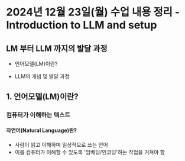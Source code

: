 # 2024년 12월 23일(월) 수업 내용 정리 - Introduction to LLM and setup


## LM 부터 LLM 까지의 발달 과정

- 언어모델(LM)이란?



- LLM의 개념 및 발달 과정


## 1. 언어모델(LM)이란?


### 컴퓨터가 이해하는 텍스트

#### 자연어(Natural Language)란?

- 사람이 읽고 이해하며 일상적으로 쓰는 언어
- 이를 컴퓨터가 이해할 수 있도록 '임베딩/인코딩'하는 작업을 거쳐야 함